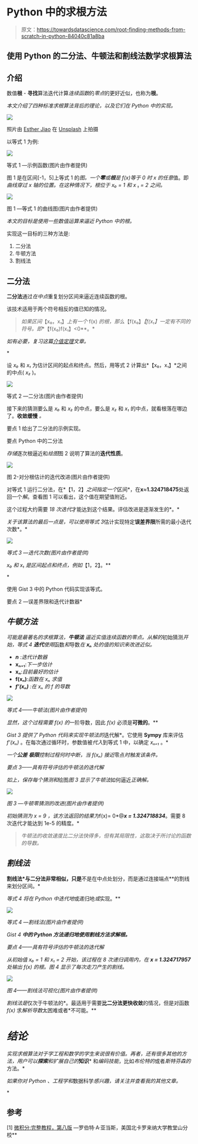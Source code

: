 # Python 中的求根方法

> 原文：<https://towardsdatascience.com/root-finding-methods-from-scratch-in-python-84040c81a8ba>

## 使用 Python 的二分法、牛顿法和割线法数学求根算法

## 介绍

数值**根** - **寻找**算法迭代计算*连续函数*的*零点*的更好近似，也称为**根**。

*本文介绍了四种标准求根算法背后的理论，以及它们在 Python 中的实现。*

![](img/91d89da0e7afc261c5ed630469be5d08.png)

照片由 [Esther Jiao](https://unsplash.com/@estherrj?utm_source=medium&utm_medium=referral) 在 [Unsplash](https://unsplash.com?utm_source=medium&utm_medium=referral) 上拍摄

以等式 1 为例:

![](img/b15a47bcdff9c0de4b2c830db18ae94f.png)

等式 1 —示例函数(图片由作者提供)

图 1 是在区间[-1，5]上等式 1 的*图。一个**零**或**根**是 f(x)等于 0 时 x 的任意*值。即*曲线穿过 x 轴的位置。在这种情况下，根位于 *x₀ = 1* 和 *x* ₁ *= 2* 之间。*

![](img/ffda48c9c53d0b7d23b9b16c5fbc0a5c.png)

图 1 —等式 1 的曲线图(图片由作者提供)

*本文的目标是使用一些数值运算来逼近 Python 中的根。*

实现这一目标的三种方法是:

1.  二分法
2.  牛顿方法
3.  割线法

## 二分法

**二分法**通过*在中点*重复划分区间来逼近连续函数的根。

该技术适用于两个符号相反的值已知的情况。

> *如果区间*【x₀，x₁】*上有一个* f(x) *的根，那么*【f(x₀】*【f(x₁】*一定有不同的符号。即***【f(x₀)f(x₁】<0**。*

*如有必要，复习这篇[介值定理](https://medium.com/@andrewdaviesul/checking-if-a-solution-exists-intermediate-value-theorem-53d85890350)文章。*

*[](https://medium.com/@andrewdaviesul/checking-if-a-solution-exists-intermediate-value-theorem-53d85890350)  

设 *x₀* 和 *x₁* 为估计区间的起点和终点。然后，用等式 2 计算出*【x₀，x₁】*之间的中点( *x₂* )。

![](img/2bb20b7e272aa83146af4132764c0766.png)

等式 2 —二分法(图片由作者提供)

接下来的猜测要么是 *x₀* 和 *x₂* 的中点，要么是 *x₂* 和 *x₁* 的中点，就看根落在哪边了。**收敛缓慢** *。*

要点 1 给出了二分法的示例实现。

要点 Python 中的二分法

*存储*逐次根逼近和*绘图*图 2 说明了算法的**迭代性质**。

![](img/f1c505342b66eaac4f3df2c1f33bbdc4.png)

图 2-对分根估计的迭代改进(图片由作者提供)

对等式 1 运行二分法，在*【1，2】*之间指定一个*区间*，在**x**≈**1.324718475**处返回一个*解*。查看图 1 可以看出，这个值在期望值附近。

这个过程大约需要 *18 次迭代*才能达到这个结果。评估改进是逐渐发生的*。*

*关于该算法的最后一点是，可以使用等式 3*估计实现特定**误差界限**所需的最小迭代次数*。*

*![](img/389e1073ca2e00b2517c3e574c8e7423.png)*

*等式 3 —迭代次数(图片由作者提供)*

**x₀* 和 *x₁* 是区间起点和终点，例如*【1，2】。**

*[](https://scicomp.stackexchange.com/questions/16458/deriving-the-error-bound-for-bisection-method)  

使用 Gist 3 中的 Python 代码实现该等式。

要点 2 —误差界限和迭代计数器* 

## *牛顿方法*

*可能是最著名的求根算法，**牛顿法** *逼近实值连续函数*的零点。从解的*初始猜测*开始，等式 4 **迭代**使用*函数*和*导数*在 ***xₙ*** 处的值的知识来改进近似。*

*   ****n*** :迭代计数器*
*   ****xₙ₊₁****:*下一步估计*
*   ****xₙ****:*目前最好的估计*
*   ****f(xₙ)****:*函数在 *xₙ* 求值*
*   ****f'(xₙ)*** :在 *xₙ* 的 *f* 的导数*

*![](img/960550246375a4b61cd8cb92b1bc3da5.png)*

*等式 4——牛顿法(图片由作者提供)*

*显然，这个过程需要 f(x) 的*一阶导数，因此 *f(x)* 必须是**可微的**。**

*Gist 3 提供了 Python 代码来实现牛顿法的*迭代解*。它使用 **Sympy** 库来评估 *f'(xₙ)* 。在每次通过循环时，参数值被*代入*到等式 1 中，以确定 *xₙ₊₁* 。*

*一个**公差** **极限**控制过程何时中断，当 *f(xₙ)* 接近*零点*时触发该条件。*

*要点 3——具有符号评估的牛顿法的迭代解*

*如上，保存每个猜测和*绘图*图 3 显示了牛顿法*如何逼近*正确解。*

*![](img/f8ec12e5f5e9a7d50cbabc86951265f7.png)*

*图 3 —牛顿零猜测的改进(图片由作者提供)*

*初始猜测为 *x = 9* ，该方法返回的结果为*f(x)= 0*@***x = 1.324718834***。需要 8 次迭代才能达到 1e-5 的精度。*

> *牛顿法的收敛速度比二分法快得多，但有其局限性，这取决于所讨论的函数的导数。*

## *割线法*

**割线法*与二分法非常相似，只是**不是在中点处划分，而是通过连接端点**的割线来划分区间。*

*等式 4 将在 Python 中迭代地*或递归地*或*实现。**

*![](img/60870e0cfc7bf455d462a4d774f53e1d.png)*

*等式 4 —割线法(图片由作者提供)*

*Gist 4 **中的 Python 方法递归地使用割线方法求解根。***

*要点 4——具有符号评估的牛顿法的迭代解*

*从初始值 *x₀* = 1 和 *x₁* = 2 开始，该过程在 8 次递归调用内，在 **x = 1.324717957** 处输出 *f(x)* 的根。图 4 *显示了*每次走刀产生的割线。*

*![](img/3a280c8c57cd3b91175de915e0201b6f.png)*

*图 4——割线法可视化(图片由作者提供)*

*割线法是*仅次于牛顿法的*。最适用于需要**比二分法更快收敛**的情况，但是对函数 *f(x)* 求*解析导数*太困难或者*不可能。**

# *结论*

*实现求根算法对于学工程和数学的学生来说很有价值。再者，还有很多其他的方法，用户可以**探索**和扩展自己的***知识*** 和*编码技能*，比如*布伦特的*或者*斯特芬森的*方法。*

*如果你对 *Python* 、*工程学*和*数据科学*感兴趣，请关注并查看我的其他文章。*

*[](https://medium.com/@andrewdaviesul/membership)  [](/fundamentals-of-matrix-algebra-with-python-part-1-85aaa17e3632)  

## 参考

[1] [微积分:完整教程，第八版](https://www.pearson.com/uk/educators/higher-education-educators/program/Adams-Calculus-A-Complete-Course-8th-Edition/PGM1010104.html) —罗伯特·A·亚当斯，美国北卡罗来纳大学教堂山分校**